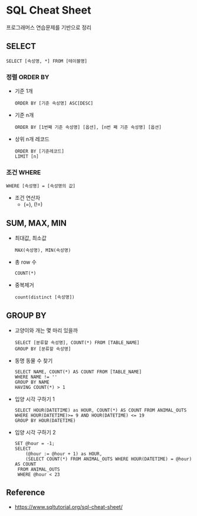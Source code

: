 # SQL Cheat Sheet
프로그래머스 연습문제를 기반으로 정리

## SELECT
```
SELECT [속성명, *] FROM [테이블명] 
```

### 정렬 ORDER BY 
* 기준 1개 
    ```
    ORDER BY [기준 속성명] ASC[DESC] 
    ```
  
* 기준 n개
    ```
    ORDER BY [1번째 기준 속성명] [옵션], [n번 째 기준 속성명] [옵션]
    ```

* 상위 n개 레코드
    ```
    ORDER BY [기준레코드]
    LIMIT [n]
    ```
  
### 조건 WHERE 
```
WHERE [속성명] = [속성명의 값]
```
* 조건 연산자
    * (=), (!=)




## SUM, MAX, MIN
* 최대값, 최소값
    ```
    MAX(속성명), MIN(속성명)
    ```

* 총 row 수
    ```
    COUNT(*)
    ```

* 중복제거
    ```shell script
    count(distinct [속성명])
    ```
  
## GROUP BY
* 고양이와 개는 몇 마리 있을까
    ```
    SELECT [분류할 속성명], COUNT(*) FROM [TABLE_NAME]
    GROUP BY [분류할 속성명]
    ```
  
* 동명 동물 수 찾기
    ```
    SELECT NAME, COUNT(*) AS COUNT FROM [TABLE_NAME]
    WHERE NAME != ''
    GROUP BY NAME
    HAVING COUNT(*) > 1
    ```

* 입양 시각 구하기 1
    ```
    SELECT HOUR(DATETIME) as HOUR, COUNT(*) AS COUNT FROM ANIMAL_OUTS
    WHERE HOUR(DATETIME)>= 9 AND HOUR(DATETIME) <= 19
    GROUP BY HOUR(DATETIME)
    ```

* 입양 시각 구하기 2
    ```
    SET @hour = -1;
    SELECT
        (@hour := @hour + 1) as HOUR,
        (SELECT COUNT(*) FROM ANIMAL_OUTS WHERE HOUR(DATETIME) = @hour) AS COUNT
     FROM ANIMAL_OUTS
     WHERE @hour < 23
    ```

Reference
--
* https://www.sqltutorial.org/sql-cheat-sheet/
